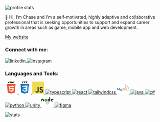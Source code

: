 <p align="left"> <img src="https://hit.yhype.me/github/profile?user_id=59696546" alt="profile stats" /> </p>

<p>👋 Hi, I’m Chase and I'm a self-motivated, highly adaptive and collaborative professional that is seeking opportunities to support and expand career growth in areas such as game, mobile app and web development.</p>

<p><a href="https://caa-v2.vercel.app/" target="_blank">My website</a></p>



 <h3 align="left">Connect with me:</h3>
<p align="left">
 <a href="https://linkedin.com/in/calbritton" target="_blank">
  <img align="center" src="https://raw.githubusercontent.com/rahuldkjain/github-profile-readme-generator/master/src/images/icons/Social/linked-in-alt.svg" alt="linkedin" height="30" width="40" />
 </a>
 <a href="https://instagram.com/caa.code" target="_blank">
  <img align="center" src="https://raw.githubusercontent.com/rahuldkjain/github-profile-readme-generator/master/src/images/icons/Social/instagram.svg" alt="instagram" height="30" width="40" />
 </a>
</p>

<h3 align="left">Languages and Tools:</h3>

<p align="left">
 <a href="https://www.w3.org/html/" target="_blank" rel="noreferrer"> 
  <img src="https://raw.githubusercontent.com/devicons/devicon/master/icons/html5/html5-original-wordmark.svg" alt="html5" width="40" height="40"/>
 </a> 
 <a href="https://www.w3schools.com/css/" target="_blank" rel="noreferrer">
  <img src="https://raw.githubusercontent.com/devicons/devicon/master/icons/css3/css3-original-wordmark.svg" alt="css3" width="40" height="40"/>
 </a> 
 <a href="https://developer.mozilla.org/en-US/docs/Web/JavaScript" target="_blank" rel="noreferrer">
  <img src="https://raw.githubusercontent.com/devicons/devicon/master/icons/javascript/javascript-original.svg" alt="javascript" width="40" height="40"/>
 </a> 
 <a href="https://developer.mozilla.org/en-US/docs/Glossary/TypeScript" target="_blank" rel="noreferrer">
  <img src="https://cdn.jsdelivr.net/gh/devicons/devicon@latest/icons/typescript/typescript-original.svg" alt="typescript" width="40" height="40"/>
 </a> 
 <a href="https://react.dev/" target="_blank" rel="noreferrer">
  <img src="https://cdn.jsdelivr.net/gh/devicons/devicon@latest/icons/react/react-original.svg" alt="react" width="40" height="40"/>
 </a> 
 <a href="https://tailwindcss.com/" target="_blank" rel="noreferrer">
  <img src="https://cdn.jsdelivr.net/gh/devicons/devicon@latest/icons/tailwindcss/tailwindcss-original.svg" alt="tailwindcss" width="40" height="40" />
 </a>
 <a href="https://www.mysql.com/" target="_blank" rel="noreferrer"> 
  <img src="https://raw.githubusercontent.com/devicons/devicon/master/icons/mysql/mysql-original-wordmark.svg" alt="mysql" width="40" height="40"/>
 </a>
 <a href="https://www.java.com" target="_blank" rel="noreferrer">
  <img src="https://cdn.jsdelivr.net/gh/devicons/devicon@latest/icons/java/java-original.svg" alt="java" width="40" height="40"/>
 </a>
 <a href="https://learn.microsoft.com/en-us/dotnet/csharp/" target="_blank" rel="noreferrer">
  <img src="https://cdn.jsdelivr.net/gh/devicons/devicon@latest/icons/csharp/csharp-original.svg" alt="c#" width="40" height="40"/>
 </a>
 <a href="https://python.org" target="_blank" rel="noreferrer"> 
  <img src="https://cdn.jsdelivr.net/gh/devicons/devicon@latest/icons/python/python-original.svg" alt="python" width="40" height="40"/>
 </a>
 <a href="https://unity.com/" target="_blank" rel="noreferrer">
  <img src="https://cdn.jsdelivr.net/gh/devicons/devicon@latest/icons/unity/unity-original.svg" alt="unity" width="40" height="40"/>
 </a>
 
 <a href="https://nodejs.org" target="_blank" rel="noreferrer"> 
  <img src="https://raw.githubusercontent.com/devicons/devicon/master/icons/nodejs/nodejs-original-wordmark.svg" alt="nodejs" width="40" height="40"/>
 </a>
 <a href="https://www.figma.com/" target="_blank" rel="noreferrer"> 
  <img src="https://www.vectorlogo.zone/logos/figma/figma-icon.svg" alt="figma" width="40" height="40"/> 
 </a> 
 
</p>



<p><img align="left" src="https://github-readme-stats.vercel.app/api/top-langs/?username=stunnas&theme=highcontrast&show_icons=true&hide_border=true&layout=compact" alt="stats" /></p>



